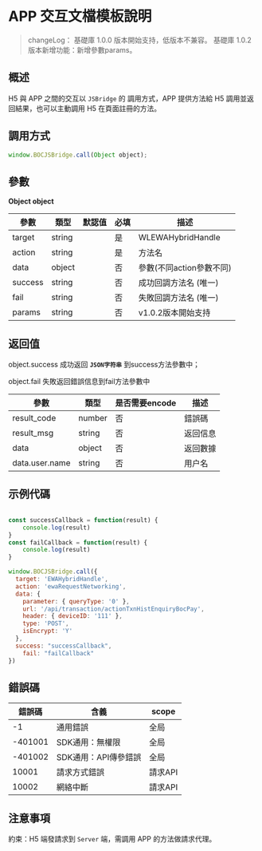 # APP 交互文檔模板說明

> changeLog：
基礎庫 1.0.0 版本開始支持，低版本不兼容。
基礎庫 1.0.2 版本新增功能：新增參數params。
> 

## 概述

H5 與 APP 之間的交互以 `JSBridge` 的 調用方式，APP 提供方法給 H5 調用並返回結果，也可以主動調用 H5 在頁面註冊的方法。

## 調用方式

```jsx
window.BOCJSBridge.call(Object object);
```

## 參數

**Object object**

| 參數 | 類型 | 默認值 | 必填 | 描述 |
| --- | --- | --- | --- | --- |
| target | string |  | 是 | WLEWAHybridHandle |
| action | string |  | 是 | 方法名 |
| data | object |  | 否 | 參數(不同action參數不同) |
| success | string |  | 否 | 成功回調方法名 (唯一) |
| fail | string |  | 否 | 失敗回調方法名 (唯一) |
| params | string |  | 否 | v1.0.2版本開始支持 |

## 返回值

object.success  成功返回 **`JSON字符串`** 到success方法參數中；

object.fail  失敗返回錯誤信息到fail方法參數中

| 參數 | 類型 | 是否需要encode | 描述 |
| --- | --- | --- | --- |
| result_code | number | 否 | 錯誤碼 |
| result_msg | string | 否 | 返回信息 |
| data | object | 否 | 返回數據 |
| data.user.name | string | 否 | 用户名 |

## 示例代碼

```jsx

const successCallback = function(result) {
	console.log(result)
}
const failCallback = function(result) {
	console.log(result)
}

window.BOCJSBridge.call({
  target: 'EWAHybridHandle',
  action: 'ewaRequestNetworking',
  data: {
    parameter: { queryType: '0' },
    url: '/api/transaction/actionTxnHistEnquiryBocPay',
    header: { deviceID: '111' },
    type: 'POST',
    isEncrypt: 'Y'
  },
  success: "successCallback",
	fail: "failCallback"
})
```

## 錯誤碼

| 錯誤碼 | 含義 | scope |
| --- | --- | --- |
| -1 | 通用錯誤 | 全局 |
| -401001 | SDK通用：無權限 | 全局 |
| -401002 | SDK通用：API傳參錯誤 | 全局 |
| 10001 | 請求方式錯誤 | 請求API |
| 10002 | 網絡中斷 | 請求API |

## 注意事項

約束：H5 端發請求到 `Server` 端，需調用 APP 的方法做請求代理。